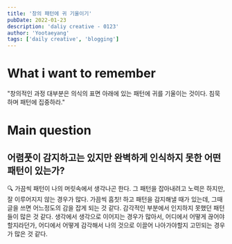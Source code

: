 ```yaml
---
title: '창의 패턴에 귀 기울이기'
pubDate: 2022-01-23
description: 'daliy creative - 0123'
author: 'Yootaeyang'
tags: ['daily creative', 'blogging']
---
```


# What i want to remember

"창의적인 과정 대부분은 의식의 표면 아래에 있는 패턴에 귀를 기울이는 것이다. 침묵하며 패턴에 집중하라."

# Main question

## 어렴풋이 감지하고는 있지만 완벽하게 인식하지 못한 어떤 패턴이 있는가?

🔍 가끔씩 패턴이 나의 머릿속에서 생각나곤 한다. 그 패턴을 잡아내려고 노력은 하지만, 잘 이루어지지 않는 경우가 많다. 가끔씩 흠칫! 하고 패턴을 감지해낼 때가 있는데, 그때 글을 쓰면 어느정도의 감을 잡게 되는 것 같다. 감각적인 부분에서 인지하지 못했던 패턴들이 많은 것 같다. 생각에서 생각으로 이어지는 경우가 많아서, 어디에서 어떻게 끊어야 할지라던가, 어디에서 어떻게 감각해서 나의 것으로 이끌어 나아가야할지 고민되는 경우가 많은 것 같다.
